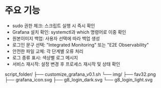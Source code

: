 # 주요 기능

- sudo 권한 체크: 스크립트 실행 시 즉시 확인
- Grafana 설치 확인: systemctl과 which 명령어로 이중 확인
- 원본이미지 백업: 사용자 선택에 따라 백업 생성
- 로그인 문구 선택: "Integrated Monitoring" 또는 "E2E Observability"
- 안전한 파일 교체: 각 단계별 오류 처리
- 로그 종류 표시: 색상별 로그 메시지
- 서비스 재시작: 설정 변경 후 프로세스 재시작 및 상태 확인

script_folder/
├── customize_grafana_v0.1.sh
└── img/
    ├── fav32.png
    ├── grafana_icon.svg
    ├── g8_login_dark.svg
    └── g8_login_light.svg